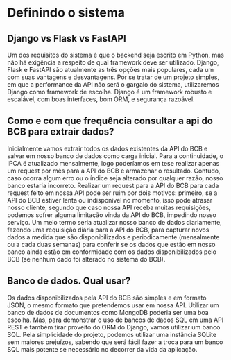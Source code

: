 # Definindo o sistema

## Django vs Flask vs FastAPI

Um dos requisitos do sistema é que o backend seja escrito em Python, mas não há exigência a respeito de qual framework deve ser utilizado. Django, Flask e FastAPI são atualmente as três opções mais populares, cada um com suas vantagens e desvantagens. Por se tratar de um projeto simples, em que a performance da API não será o gargalo do sistema, utilizaremos Django como framework de escolha. Django é um framework robusto e escalável, com boas interfaces, bom ORM, e segurança razoável.

## Como e com que frequência consultar a api do BCB para extrair dados?

Inicialmente vamos extrair todos os dados existentes da API do BCB e salvar em nosso banco de dados como carga inicial. Para a continuidade, o IPCA é atualizado mensalmente, logo poderíamos em tese realizar apenas um request por mês para a API do BCB e armazenar o resultado. Contudo, caso ocorra algum erro ou o índice seja alterado por qualquer razão, nosso banco estaria incorreto.
Realizar um request para a API do BCB para cada request feito em nossa API pode ser ruim por dois motivos: primeiro, se a API do BCB estiver lenta ou indisponível no momento, isso pode atrasar nosso cliente, segundo que caso nossa API receba muitas requisições, podemos sofrer alguma limitação vinda da API do BCB, impedindo nosso serviço.
Um meio termo seria atualizar nosso banco de dados diariamente, fazendo uma requisição diária para a API do BCB, para capturar novos dados a medida que são disponibilizados e periodicamente (mensalmente ou a cada duas semanas) para conferir se os dados que estão em nosso banco ainda estão em conformidade com os dados disponibilizados pelo BCB (se nenhum dado foi alterado no sistema do BCB).


## Banco de dados. Qual usar?

Os dados disponibilizados pela API do BCB são simples e em formato JSON, o mesmo formato que pretendemos usar em nossa API. Utilizar um banco de dados de documentos como MongoDB poderia ser uma boa escolha. Mas, para demonstrar o uso de bancos de dados SQL em uma API REST e também tirar proveito do ORM do Django, vamos utilizar um banco SQL. Pela simplicidade do projeto, podemos utilizar uma instância SQLite sem maiores prejuízos, sabendo que será fácil fazer a troca para um banco SQL mais potente se necessário no decorrer da vida da aplicação.
